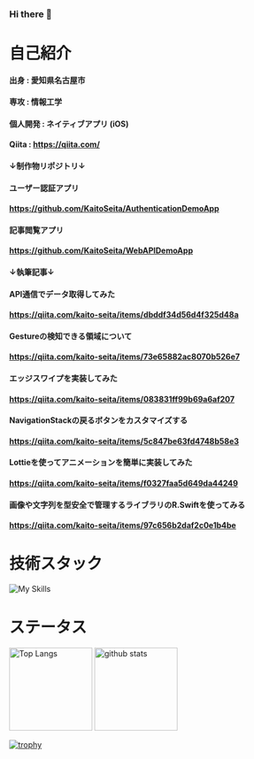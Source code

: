 ### Hi there 👋

# 自己紹介
#### 出身 : 愛知県名古屋市    
#### 専攻 : 情報工学    
#### 個人開発 : ネイティブアプリ (iOS)   
#### Qiita : https://qiita.com/    
#### ↓制作物リポジトリ↓
#### ユーザー認証アプリ
#### https://github.com/KaitoSeita/AuthenticationDemoApp    
#### 記事閲覧アプリ
#### https://github.com/KaitoSeita/WebAPIDemoApp
#### ↓執筆記事↓
#### API通信でデータ取得してみた
#### https://qiita.com/kaito-seita/items/dbddf34d56d4f325d48a
#### Gestureの検知できる領域について
#### https://qiita.com/kaito-seita/items/73e65882ac8070b526e7
#### エッジスワイプを実装してみた
#### https://qiita.com/kaito-seita/items/083831ff99b69a6af207
#### NavigationStackの戻るボタンをカスタマイズする 
#### https://qiita.com/kaito-seita/items/5c847be63fd4748b58e3
#### Lottieを使ってアニメーションを簡単に実装してみた
#### https://qiita.com/kaito-seita/items/f0327faa5d649da44249
#### 画像や文字列を型安全で管理するライブラリのR.Swiftを使ってみる 
#### https://qiita.com/kaito-seita/items/97c656b2daf2c0e1b4be
# 技術スタック

![My Skills](https://skillicons.dev/icons?i=swift,kotlin,java,javascript,c,python,aws,gcp,github,firebase&theme=light)

# ステータス
<p align="left"> 
  <img alt="Top Langs" height="150px" src="https://github-readme-stats.vercel.app/api/top-langs/?username=KaitoSeita" />
  <img alt="github stats" height="150px" src="https://github-readme-stats.vercel.app/api?username=KaitoSeita&show_icons=true&theme=transparent" />
</p>

[![trophy](https://github-profile-trophy.vercel.app/?username=KaitoSeita)](https://github.com/ryo-ma/github-profile-trophy)
